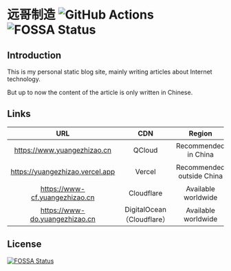 远哥制造 ![GitHub Actions](https://github.com/yuangezhizao/www/actions/workflows/hexo.yml/badge.svg?branch=master)
![FOSSA Status](https://app.fossa.io/api/projects/git%2Bgithub.com%2Fyuangezhizao%2Fwww.svg?type=shield)
========

## Introduction
This is my personal static blog site, mainly writing articles about Internet technology.

But up to now the content of the article is only written in Chinese.

## Links
URL | CDN | Region | Deployment
:---: | :---: | :---: | :---:
https://www.yuangezhizao.cn | QCloud | Recommended in China | Manual（Delayed）
https://yuangezhizao.vercel.app | Vercel | Recommended outside China | Automatic（Fastest）
https://www-cf.yuangezhizao.cn | Cloudflare | Available worldwide | Automatic（Medium）
https://www-do.yuangezhizao.cn | DigitalOcean（Cloudflare） | Available worldwide | Automatic

## License
[![FOSSA Status](https://app.fossa.io/api/projects/git%2Bgithub.com%2Fyuangezhizao%2Fwww.svg?type=large)](https://app.fossa.io/projects/git%2Bgithub.com%2Fyuangezhizao%2Fwww?ref=badge_large)
